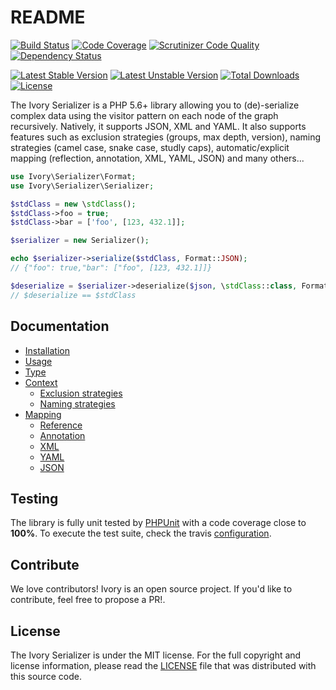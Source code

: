 # README

[![Build Status](https://travis-ci.org/egeloen/ivory-serializer.svg?branch=master)](http://travis-ci.org/egeloen/ivory-serializer)
[![Code Coverage](https://scrutinizer-ci.com/g/egeloen/ivory-serializer/badges/coverage.png?b=master)](https://scrutinizer-ci.com/g/egeloen/ivory-serializer/?branch=master)
[![Scrutinizer Code Quality](https://scrutinizer-ci.com/g/egeloen/ivory-serializer/badges/quality-score.png?b=master)](https://scrutinizer-ci.com/g/egeloen/ivory-serializer/?branch=master)
[![Dependency Status](http://www.versioneye.com/php/egeloen:serializer/badge.svg)](http://www.versioneye.com/php/egeloen:serializer)

[![Latest Stable Version](https://poser.pugx.org/egeloen/serializer/v/stable.svg)](https://packagist.org/packages/egeloen/serializer)
[![Latest Unstable Version](https://poser.pugx.org/egeloen/serializer/v/unstable.svg)](https://packagist.org/packages/egeloen/serializer)
[![Total Downloads](https://poser.pugx.org/egeloen/serializer/downloads.svg)](https://packagist.org/packages/egeloen/serializer)
[![License](https://poser.pugx.org/egeloen/serializer/license.svg)](https://packagist.org/packages/egeloen/serializer)

The Ivory Serializer is a PHP 5.6+ library allowing you to (de)-serialize complex data using the visitor pattern on 
each node of the graph recursively. Natively, it supports JSON, XML and YAML. It also supports features such as 
exclusion strategies (groups, max depth, version), naming strategies (camel case, snake case, studly caps), 
automatic/explicit mapping (reflection, annotation, XML, YAML, JSON) and many others...

``` php
use Ivory\Serializer\Format;
use Ivory\Serializer\Serializer;

$stdClass = new \stdClass();
$stdClass->foo = true;
$stdClass->bar = ['foo', [123, 432.1]];

$serializer = new Serializer();

echo $serializer->serialize($stdClass, Format::JSON);
// {"foo": true,"bar": ["foo", [123, 432.1]]}

$deserialize = $serializer->deserialize($json, \stdClass::class, Format::JSON);
// $deserialize == $stdClass
```

## Documentation

  - [Installation](/doc/installation.md)
  - [Usage](/doc/usage.md)
  - [Type](/doc/type.md)
  - [Context](/doc/context.md)
    - [Exclusion strategies](/doc/context.md#exclusion-strategies)
    - [Naming strategies](/doc/context.md#naming-strategies)
  - [Mapping](/doc/mapping.md)
    - [Reference](/doc/mapping/reference.md)
    - [Annotation](/doc/mapping/annotation.md)
    - [XML](/doc/mapping/xml.md)
    - [YAML](/doc/mapping/yaml.md)
    - [JSON](/doc/mapping/json.md)

## Testing

The library is fully unit tested by [PHPUnit](http://www.phpunit.de/) with a code coverage close to **100%**. To
execute the test suite, check the travis [configuration](/.travis.yml).

## Contribute

We love contributors! Ivory is an open source project. If you'd like to contribute, feel free to propose a PR!.

## License

The Ivory Serializer is under the MIT license. For the full copyright and license information, please read the
[LICENSE](/LICENSE) file that was distributed with this source code.

